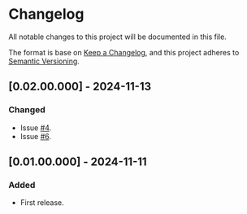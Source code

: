 # Changelog
All notable changes to this project will be documented in this file.

The format is base on [Keep a Changelog](https://keepachangelog.com/en/1.1.0/), and this project adheres to [Semantic Versioning](https://semver.org/spec/v2.0.0.html).

## [0.02.00.000] - 2024-11-13
### Changed
- Issue [#4](https://github.com/j3-signalroom/apache_flink-kickstarter/issues/4).
- Issue [#6](https://github.com/j3-signalroom/apache_flink-kickstarter/issues/6).

## [0.01.00.000] - 2024-11-11
### Added
- First release.
